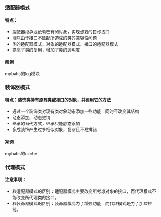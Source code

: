 ### 适配器模式

#### 特点：

 *  适配器继承或依赖已有的对象，实现想要的目标接口
 *  消除由于接口不匹配所造成的类的兼容性问题
 *  类的适配器模式、对象的适配器模式、接口的适配器模式
 *  提高了类的复用，增加了类的透明度

#### 案例
mybatis的log模块

### 装饰器模式

#### 特点：装饰类持有原有类或接口的对象，并调用它的方法
 *  通过一个装饰类对现有类对象动态添加一些功能，同时不改变其结构
 *  动态添加，动态撤销
 *  继承的替代方式，继承只能静态添加
 *  多成装饰产生过多相似对象，复杂且不易排错
 
#### 案例
mybatis的cache


### 代理模式
#### 注意事项：
 *  和适配器模式的区别：适配器模式主要改变所考虑对象的接口，而代理模式不能改变所代理类的接口。
 *  和装饰器模式的区别：装饰器模式为了增强功能，而代理模式是为了加以控制。
